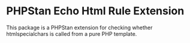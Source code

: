 # PHPStan Echo Html Rule Extension

This package is a PHPStan extension for checking whether htmlspecialchars is called from a pure PHP template.
